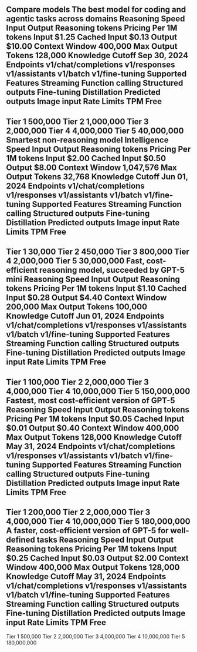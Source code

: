 Compare models
The best model for coding and agentic tasks across domains
Reasoning
Speed
Input
Output
Reasoning tokens
Pricing
Per 1M tokens
Input
$1.25
Cached Input
$0.13
Output
$10.00
Context
Window
400,000
Max Output Tokens
128,000
Knowledge Cutoff
Sep 30, 2024
Endpoints
v1/chat/completions
v1/responses
v1/assistants
v1/batch
v1/fine-tuning
Supported Features
Streaming
Function calling
Structured outputs
Fine-tuning
Distillation
Predicted outputs
Image input
Rate Limits
TPM
Free
-
Tier 1
500,000
Tier 2
1,000,000
Tier 3
2,000,000
Tier 4
4,000,000
Tier 5
40,000,000
Smartest non-reasoning model
Intelligence
Speed
Input
Output
Reasoning tokens
Pricing
Per 1M tokens
Input
$2.00
Cached Input
$0.50
Output
$8.00
Context
Window
1,047,576
Max Output Tokens
32,768
Knowledge Cutoff
Jun 01, 2024
Endpoints
v1/chat/completions
v1/responses
v1/assistants
v1/batch
v1/fine-tuning
Supported Features
Streaming
Function calling
Structured outputs
Fine-tuning
Distillation
Predicted outputs
Image input
Rate Limits
TPM
Free
-
Tier 1
30,000
Tier 2
450,000
Tier 3
800,000
Tier 4
2,000,000
Tier 5
30,000,000
Fast, cost-efficient reasoning model, succeeded by GPT-5 mini
Reasoning
Speed
Input
Output
Reasoning tokens
Pricing
Per 1M tokens
Input
$1.10
Cached Input
$0.28
Output
$4.40
Context
Window
200,000
Max Output Tokens
100,000
Knowledge Cutoff
Jun 01, 2024
Endpoints
v1/chat/completions
v1/responses
v1/assistants
v1/batch
v1/fine-tuning
Supported Features
Streaming
Function calling
Structured outputs
Fine-tuning
Distillation
Predicted outputs
Image input
Rate Limits
TPM
Free
-
Tier 1
100,000
Tier 2
2,000,000
Tier 3
4,000,000
Tier 4
10,000,000
Tier 5
150,000,000
Fastest, most cost-efficient version of GPT-5
Reasoning
Speed
Input
Output
Reasoning tokens
Pricing
Per 1M tokens
Input
$0.05
Cached Input
$0.01
Output
$0.40
Context
Window
400,000
Max Output Tokens
128,000
Knowledge Cutoff
May 31, 2024
Endpoints
v1/chat/completions
v1/responses
v1/assistants
v1/batch
v1/fine-tuning
Supported Features
Streaming
Function calling
Structured outputs
Fine-tuning
Distillation
Predicted outputs
Image input
Rate Limits
TPM
Free
-
Tier 1
200,000
Tier 2
2,000,000
Tier 3
4,000,000
Tier 4
10,000,000
Tier 5
180,000,000
A faster, cost-efficient version of GPT-5 for well-defined tasks
Reasoning
Speed
Input
Output
Reasoning tokens
Pricing
Per 1M tokens
Input
$0.25
Cached Input
$0.03
Output
$2.00
Context
Window
400,000
Max Output Tokens
128,000
Knowledge Cutoff
May 31, 2024
Endpoints
v1/chat/completions
v1/responses
v1/assistants
v1/batch
v1/fine-tuning
Supported Features
Streaming
Function calling
Structured outputs
Fine-tuning
Distillation
Predicted outputs
Image input
Rate Limits
TPM
Free
-
Tier 1
500,000
Tier 2
2,000,000
Tier 3
4,000,000
Tier 4
10,000,000
Tier 5
180,000,000